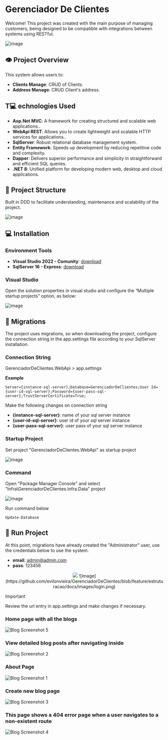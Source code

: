 # Gerenciador De Clientes

Welcome! This project was created with the main purpose of managing customers, being designed to be compatible with integrations between systems using RESTful.

![image](https://github.com/evilonvieira/GerenciadorDeClientes/blob/feature/estruturacao/docs/images/sytem.png)

## :eye: Project Overview

This system allows users to:

- **Clients Manage**: CRUD of Clients.
- **Address Manage**: CRUD Client's address.

## T:computer: echnologies Used

- **Asp.Net MVC**: A framework for creating structured and scalable web applications..
- **WebApi REST**: Allows you to create lightweight and scalable HTTP services for applications..
- **SqlServer**: Robust relational database management system.
- **Entity Framework**: Speeds up development by reducing repetitive code and complexity.
- **Dapper**: Delivers superior performance and simplicity in straightforward and efficient SQL queries.
- **.NET 8**: Unified platform for developing modern web, desktop and cloud applications.

## 📁 Project Structure

Built in DDD to facilitate understanding, maintenance and scalability of the project.

![image](https://github.com/evilonvieira/GerenciadorDeClientes/blob/feature/estruturacao/docs/images/project_structure_2.png)

## :computer: Installation

### Environment Tools

- **Visual Studio 2022 - Comunity**: [download](https://visualstudio.microsoft.com/pt-br/vs/community/)
- **SqlServer 16 - Express**: [download](https://www.microsoft.com/pt-br/sql-server/sql-server-downloads)

### Visual Studio

Open the solution properties in visual studio and configure the “Multiple startup projects” option, as below:

![image](https://github.com/evilonvieira/GerenciadorDeClientes/blob/feature/estruturacao/docs/images/solution-properties.png)

## :floppy_disk: Migrations

The project uses migrations, so when downloading the project, configure the connection string in the app.settings file according to your SqlServer installation.

### Connection String

GerenciadorDeClientes.WebApi > app.settings

**Example**
```
Server={instance-sql-server};Database=GerenciadorDeClientes;User Id={user-id-sql-server};Password={user-pass-sql-server};TrustServerCertificate=True;
```

Make the following changes on connection string
- **{instance-sql-server}**: name of your sql server instance
- **{user-id-sql-server}**: user id of your sql server instance
- **{user-pass-sql-server}**: user pass of your sql server instance

### Startup Project

Set project "GerenciadorDeClientes.WebApi" as startup project

![image](https://github.com/evilonvieira/GerenciadorDeClientes/blob/feature/estruturacao/docs/images/startup-project.png)

### Command

Open "Package Manager Console" and select "Infra\GerenciadorDeClientes.Infra.Data" project

![image](https://github.com/evilonvieira/GerenciadorDeClientes/blob/feature/estruturacao/docs/images/package-manager-console.png)

Run command below

```
Update-Database
```

## :floppy_disk: Run Project

At this point, migrations have already created the "Administrator" user, use the credentials below to use the system.

- **email**: admin@admin.com
- **pass**: 123456

<div style="text-align: center;">
<img src="https://github.com/evilonvieira/GerenciadorDeClientes/blob/feature/estruturacao/docs/images/login.png">
![image](https://github.com/evilonvieira/GerenciadorDeClientes/blob/feature/estruturacao/docs/images/login.png)
</div>

> [!IMPORTANT]
> Review the url entry in app.settings and make changes if necessary.


### Home page with all the blogs

![Blog Screenshot 5](preview/5.png)

### View detailed blog posts after navigating inside

![Blog Screenshot 2](preview/2.png)

### About Page

![Blog Screenshot 1](preview/1.png)

### Create new blog page

![Blog Screenshot 3](preview/3.png)

### This page shows a 404 error page when a user navigates to a non-existent route

![Blog Screenshot 4](preview/4.png)

</div>